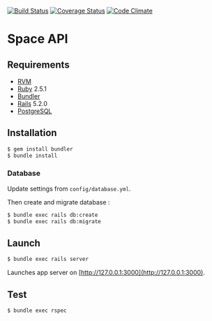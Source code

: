 [![Build Status](https://travis-ci.org/rhannequin/space-api.svg?branch=master)](https://travis-ci.org/rhannequin/space-api)
[![Coverage Status](https://coveralls.io/repos/github/rhannequin/space-api/badge.svg?branch=master)](https://coveralls.io/github/rhannequin/space-api?branch=master)
[![Code Climate](https://codeclimate.com/github/rhannequin/space-api/badges/gpa.svg)](https://codeclimate.com/github/rhannequin/space-api)

# Space API

## Requirements

- [RVM](https://rvm.io)
- [Ruby](https://www.ruby-lang.org) 2.5.1
- [Bundler](http://bundler.io)
- [Rails](http://rubyonrails.org) 5.2.0
- [PostgreSQL](https://www.postgresql.org)

## Installation

```sh
$ gem install bundler
$ bundle install
```

### Database

Update settings from `config/database.yml`.

Then create and migrate database :

```sh
$ bundle exec rails db:create
$ bundle exec rails db:migrate
```

## Launch

```sh
$ bundle exec rails server
```

Launches app server on [http://127.0.0.1:3000](http://127.0.0.1:3000).

## Test

```sh
$ bundle exec rspec
```
